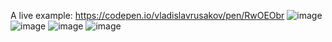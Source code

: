 A live example: https://codepen.io/vladislavrusakov/pen/RwOEObr
![image](https://github.com/VladislavRusakov/React_jukebox/assets/61735653/ce6315cd-694f-4e93-9794-99ee10d21967)
![image](https://github.com/VladislavRusakov/React_jukebox/assets/61735653/bfeff476-530d-437b-9bdd-069c1caadc96)
![image](https://github.com/VladislavRusakov/React_jukebox/assets/61735653/3914d705-74b7-4c86-8828-080455392173)
![image](https://github.com/VladislavRusakov/React_jukebox/assets/61735653/f9d3b45f-bec9-4701-ac15-77adbf84d505)
